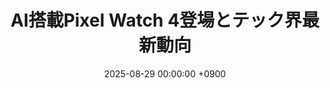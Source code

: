 ---
actor_ids:
  - alice
  - bob
audio_file_path: /audio/2025-08-29-episode.wav
audio_file_size: 0
date: 2025-08-29 00:00:00 +0900
description: ウェアラブル革命を牽引するPixel Watch 4がAIアシスタントGeminiを搭載し、日本でも心電図機能が解禁。Android 16ベータで懐かしのロック画面ウィジェットが復活し、UXの進化が止まりません。Unreal Engine 5を巡る最適化論争や、AIエージェントClaudeのChrome拡張の利便性とリスクも深掘り。自作PC界の最新グラボやAppleの未来予測まで、今こそ知りたいテックの最前線をカジュアルに語ります。新時代の技術トレンドを一緒にチェックしましょう！
duration: "00:00"
layout: article
title: AI搭載Pixel Watch 4登場とテック界最新動向
---